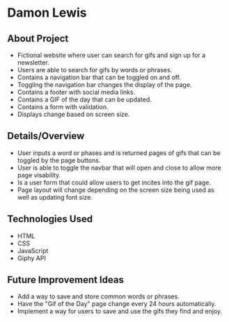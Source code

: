 # Damon Lewis

## About Project
* Fictional website where user can search for gifs and sign up for a newsletter.
* Users are able to search for gifs by words or phrases.
* Contains a navigation bar that can be toggled on and off.
* Toggling the navigation bar changes the display of the page.
* Contains a footer with social media links.
* Contains a GIF of the day that can be updated.
* Contains a form with validation.
* Displays change based on screen size.

## Details/Overview
* User inputs a word or phases and is returned pages of gifs that can be toggled by the page buttons.
* User is able to toggle the navbar that will open and close to allow more page visability.
* Is a user form that could allow users to get incites into the gif page. 
* Page layout will change depending on the screen size being used as well as updating font size. 

## Technologies Used
* HTML
* CSS
* JavaScript
* Giphy API

## Future Improvement Ideas
* Add a way to save and store common words or phrases.
* Have the "Gif of the Day" page change every 24 hours automatically.
* Implement a way for users to save and use the gifs they find and enjoy.


